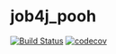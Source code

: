 # job4j_pooh

[![Build Status](https://travis-ci.org/ShamRail/job4j_pooh.svg?branch=master)](https://travis-ci.org/ShamRail/job4j_pooh)
[![codecov](https://codecov.io/gh/ShamRail/job4j_pooh/branch/master/graph/badge.svg)](https://codecov.io/gh/ShamRail/job4j_pooh)
